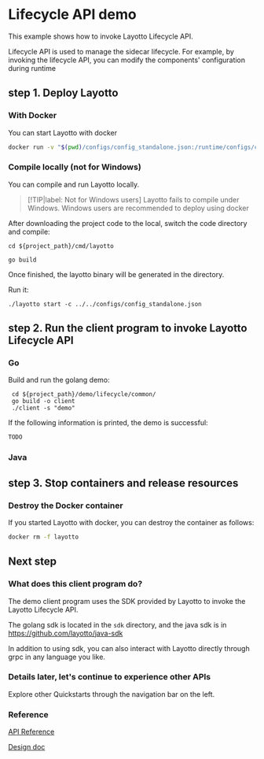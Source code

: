    
# Lifecycle API demo

This example shows how to invoke Layotto Lifecycle API.

Lifecycle API is used to manage the sidecar lifecycle.
For example, by invoking the lifecycle API, you can modify the components' configuration during runtime

## step 1. Deploy Layotto
<!-- tabs:start -->
### **With Docker**
You can start Layotto with docker

```bash
docker run -v "$(pwd)/configs/config_standalone.json:/runtime/configs/config.json" -d  -p 34904:34904 --name layotto layotto/layotto start
```

### **Compile locally (not for Windows)**
You can compile and run Layotto locally.

> [!TIP|label: Not for Windows users]
> Layotto fails to compile under Windows. Windows users are recommended to deploy using docker

After downloading the project code to the local, switch the code directory and compile:

```shell
cd ${project_path}/cmd/layotto
```

```shell @if.not.exist layotto
go build
```

Once finished, the layotto binary will be generated in the directory.

Run it:

```shell @background
./layotto start -c ../../configs/config_standalone.json
```

<!-- tabs:end -->

## step 2. Run the client program to invoke Layotto Lifecycle API
<!-- tabs:start -->
### **Go**
Build and run the golang demo:

```shell
 cd ${project_path}/demo/lifecycle/common/
 go build -o client
 ./client -s "demo"
```

If the following information is printed, the demo is successful:

```bash
TODO
```

### **Java**

[comment]: <> (Download java sdk and examples:)

[comment]: <> (```shell @if.not.exist java-sdk)

[comment]: <> (git clone https://github.com/layotto/java-sdk)

[comment]: <> (```)

[comment]: <> (```shell)

[comment]: <> (cd java-sdk)

[comment]: <> (```)

[comment]: <> (Build the demo:)

[comment]: <> (```shell @if.not.exist examples-lifecycle/target/examples-lifecycle-jar-with-dependencies.jar)

[comment]: <> (# build example jar)

[comment]: <> (mvn -f examples-lifecycle/pom.xml clean package)

[comment]: <> (```)

[comment]: <> (Run it:)

[comment]: <> (```shell)

[comment]: <> (java -jar examples-lifecycle/target/examples-lifecycle-jar-with-dependencies.jar)

[comment]: <> (```)

[comment]: <> (If the following information is printed, the demo is successful:)

[comment]: <> (```bash)

[comment]: <> (TODO)

[comment]: <> (```)

<!-- tabs:end -->

## step 3. Stop containers and release resources
<!-- tabs:start -->
### **Destroy the Docker container**
If you started Layotto with docker, you can destroy the container as follows:

```bash
docker rm -f layotto
```

<!-- tabs:end -->

## Next step
### What does this client program do?
The demo client program uses the SDK provided by Layotto to invoke the Layotto Lifecycle API.

The golang sdk is located in the `sdk` directory, and the java sdk is in https://github.com/layotto/java-sdk

In addition to using sdk, you can also interact with Layotto directly through grpc in any language you like.

### Details later, let's continue to experience other APIs
Explore other Quickstarts through the navigation bar on the left.

### Reference

[API Reference](https://mosn.io/layotto/api/v1/runtime.html)

[Design doc](i18n/en/docusaurus-plugin-content-docs/current/design/lifecycle/apply_configuration)

 <!-- end services -->

